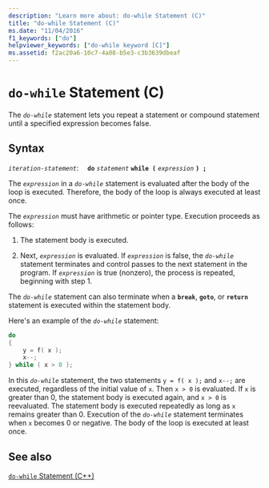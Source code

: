 ```yaml
---
description: "Learn more about: do-while Statement (C)"
title: "do-while Statement (C)"
ms.date: "11/04/2016"
f1_keywords: ["do"]
helpviewer_keywords: ["do-while keyword [C]"]
ms.assetid: f2ac20a6-10c7-4a08-b5e3-c3b3639dbeaf
---
```

# `do-while` Statement (C)

The *`do-while`* statement lets you repeat a statement or compound statement until a specified expression becomes false.

## Syntax

*`iteration-statement`*:
&emsp;**`do`**  *`statement`*  **`while (`**  *`expression`*  **`) ;`**

The *`expression`* in a *`do-while`* statement is evaluated after the body of the loop is executed. Therefore, the body of the loop is always executed at least once.

The *`expression`* must have arithmetic or pointer type. Execution proceeds as follows:

1. The statement body is executed.

1. Next, *`expression`* is evaluated. If *`expression`* is false, the *`do-while`* statement terminates and control passes to the next statement in the program. If *`expression`* is true (nonzero), the process is repeated, beginning with step 1.

The *`do-while`* statement can also terminate when a **`break`**, **`goto`**, or **`return`** statement is executed within the statement body.

Here's an example of the *`do-while`* statement:

```C
do
{
    y = f( x );
    x--;
} while ( x > 0 );
```

In this *`do-while`* statement, the two statements `y = f( x );` and `x--;` are executed, regardless of the initial value of `x`. Then `x > 0` is evaluated. If `x` is greater than 0, the statement body is executed again, and `x > 0` is reevaluated. The statement body is executed repeatedly as long as `x` remains greater than 0. Execution of the *`do-while`* statement terminates when `x` becomes 0 or negative. The body of the loop is executed at least once.

## See also

[`do-while` Statement (C++)](../cpp/do-while-statement-cpp.md)
